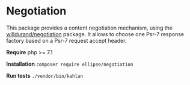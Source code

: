 # Negotiation

This package provides a content negotiation mechanism, using the [willdurand/negotiation](https://github.com/willdurand/Negotiation) package. It allows to choose one Psr-7 response factory based on a Psr-7 request accept header.

**Require** php >= 7.1

**Installation** `composer require ellipse/negotiation`

**Run tests** `./vendor/bin/kahlan`
